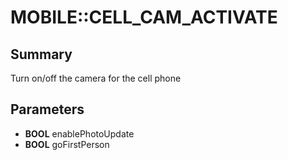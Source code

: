 # MOBILE::CELL_CAM_ACTIVATE

## Summary
Turn on/off the camera for the cell phone

## Parameters
* **BOOL** enablePhotoUpdate
* **BOOL** goFirstPerson